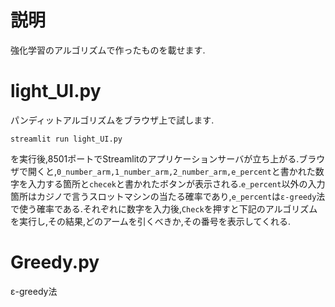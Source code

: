 #  説明
強化学習のアルゴリズムで作ったものを載せます.

# light_UI.py
パンディットアルゴリズムをブラウザ上で試します.

```
streamlit run light_UI.py
```

を実行後,8501ポートでStreamlitのアプリケーションサーバが立ち上がる.ブラウザで開くと,```0_number_arm,1_number_arm,2_number_arm,e_percent```と書かれた数字を入力する箇所と```checek```と書かれたボタンが表示される.```e_percent```以外の入力箇所はカジノで言うスロットマシンの当たる確率であり,```e_percent```は```ε-greedy```法で使う確率である.それぞれに数字を入力後,```Check```を押すと下記のアルゴリズムを実行し,その結果,どのアームを引くべきか,その番号を表示してくれる.

# Greedy.py
ε-greedy法
